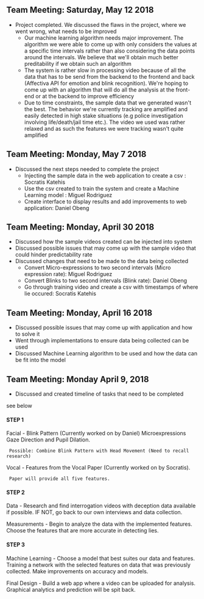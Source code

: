 Team Meeting: Saturday, May 12 2018
-------------------------------------
* Project completed. We discussed the flaws in the project, where we went wrong, what needs to be improved
    - Our machine learning algorithm needs major improvement. The algorithm we were able to come up with only considers the values at a specific time intervals rather than also considering the data points around the intervals. We believe that we'll obtain much better preditability if we obtain such an algorithm
    - The system is rather slow in processing video because of all the data that has to be send from the backend to the frontend and back (Affectiva API for emotion and blink recognition). We're hoping to come up with an algorithm that will do all the analysis at the front-end or at the backend to improve efficiency
    - Due to time constraints, the sample data that we generated wasn't the best. The behavior we're currently tracking are amplified and easily detected in high stake situations (e.g police investigation involving life/death/jail time etc.). The video we used was rather relaxed and as such the features we were tracking wasn't quite amplified
    
    
Team Meeting: Monday, May 7 2018
------------------------------------
* Discussed the next steps needed to complete the project
    - Injecting the sample data in the web application to create a csv : Socratis Katehis
    - Use the csv created to train the system and create a Machine Learning model : Miguel Rodriguez
    - Create interface to display results and add improvements to web application: Daniel Obeng
    

Team Meeting: Monday, April 30 2018
-------------------------------------
* Discussed how the sample videos created can be injected into system
* Discussed possible issues that may come up with the sample video that could hinder predictability rate
* Discussed changes that need to be made to the data being collected
    - Convert Micro-expressions to two second intervals (Micro expression rate): Miguel Rodriguez
    - Convert Blinks to two second intervals (Blink rate): Daniel Obeng
    - Go through training video and create a csv with timestamps of where lie occured: Socratis Katehis
    

Team Meeting: Monday, April 16 2018
-------------------------------------
* Discussed possible issues that may come up with application and how to solve it
* Went through implementations to ensure data being collected can be used
* Discussed Machine Learning algorithm to be used and how the data can be fit into the model


Team Meeting: Monday April 9, 2018
-------------------------------------
* Discussed and created timeline of tasks that need to be completed

see below

#### STEP 1

Facial - 
Blink Pattern (Currently worked on by Daniel)
Microexpressions
Gaze Direction and Pupil Dilation.

     Possible: Combine Blink Pattern with Head Movement (Need to recall research)

Vocal - 
Features from the Vocal Paper (Currently worked on by Socratis). 

     Paper will provide all five features.

#### STEP 2

Data - 
Research and find interrogation videos with deception data available if possible.
IF NOT, go back to our own interviews and data collection.

Measurements -
Begin to analyze the data with the implemented features. Choose the features that are more accurate in detecting lies.

#### STEP 3

Machine Learning  - 
Choose a model that best suites our data and features.
Training a network with the selected features on data that was previously collected.
Make improvements on accuracy and models.

Final Design - 
Build a web app where a video can be uploaded for analysis. Graphical analytics and prediction will be spit back.
